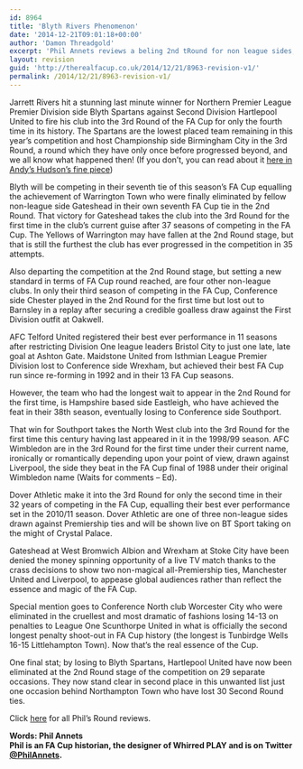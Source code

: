 ```yaml
---
id: 8964
title: 'Blyth Rivers Phenomenon'
date: '2014-12-21T09:01:18+00:00'
author: 'Damon Threadgold'
excerpt: 'Phil Annets reviews a beling 2nd tRound for non league sides, putting the terrible draw to rights.'
layout: revision
guid: 'http://therealfacup.co.uk/2014/12/21/8963-revision-v1/'
permalink: /2014/12/21/8963-revision-v1/
---
```


Jarrett Rivers hit a stunning last minute winner for Northern Premier League Premier Division side Blyth Spartans against Second Division Hartlepool United to fire his club into the 3rd Round of the FA Cup for only the fourth time in its history. The Spartans are the lowest placed team remaining in this year’s competition and host Championship side Birmingham City in the 3rd Round, a round which they have only once before progressed beyond, and we all know what happened then! (If you don’t, you can read about it [here in Andy’s Hudson’s fine piece](http://therealfacup.co.uk/2011/11/09/this-is-blyth-power-station/))

Blyth will be competing in their seventh tie of this season’s FA Cup equalling the achievement of Warrington Town who were finally eliminated by fellow non-league side Gateshead in their own seventh FA Cup tie in the 2nd Round. That victory for Gateshead takes the club into the 3rd Round for the first time in the club’s current guise after 37 seasons of competing in the FA Cup. The Yellows of Warrington may have fallen at the 2nd Round stage, but that is still the furthest the club has ever progressed in the competition in 35 attempts.

Also departing the competition at the 2nd Round stage, but setting a new standard in terms of FA Cup round reached, are four other non-league clubs. In only their third season of competing in the FA Cup, Conference side Chester played in the 2nd Round for the first time but lost out to Barnsley in a replay after securing a credible goalless draw against the First Division outfit at Oakwell.

AFC Telford United registered their best ever performance in 11 seasons after restricting Division One league leaders Bristol City to just one late, late goal at Ashton Gate. Maidstone United from Isthmian League Premier Division lost to Conference side Wrexham, but achieved their best FA Cup run since re-forming in 1992 and in their 13 FA Cup seasons.

However, the team who had the longest wait to appear in the 2nd Round for the first time, is Hampshire based side Eastleigh, who have achieved the feat in their 38th season, eventually losing to Conference side Southport.

That win for Southport takes the North West club into the 3rd Round for the first time this century having last appeared in it in the 1998/99 season. AFC Wimbledon are in the 3rd Round for the first time under their current name, ironically or romantically depending upon your point of view, drawn against Liverpool, the side they beat in the FA Cup final of 1988 under their original Wimbledon name (Waits for comments – Ed).

Dover Athletic make it into the 3rd Round for only the second time in their 32 years of competing in the FA Cup, equalling their best ever performance set in the 2010/11 season. Dover Athletic are one of three non-league sides drawn against Premiership ties and will be shown live on BT Sport taking on the might of Crystal Palace.

Gateshead at West Bromwich Albion and Wrexham at Stoke City have been denied the money spinning opportunity of a live TV match thanks to the crass decisions to show two non-magical all-Premiership ties, Manchester United and Liverpool, to appease global audiences rather than reflect the essence and magic of the FA Cup.

Special mention goes to Conference North club Worcester City who were eliminated in the cruellest and most dramatic of fashions losing 14-13 on penalties to League One Scunthorpe United in what is officially the second longest penalty shoot-out in FA Cup history (the longest is Tunbirdge Wells 16-15 Littlehampton Town). Now that’s the real essence of the Cup.

One final stat; by losing to Blyth Spartans, Hartlepool United have now been eliminated at the 2nd Round stage of the competition on 29 separate occasions. They now stand clear in second place in this unwanted list just one occasion behind Northampton Town who have lost 30 Second Round ties.

Click [here](http://therealfacup.co.uk/?s=phil+annets) for all Phil’s Round reviews.

**Words: Phil Annets  
Phil is an FA Cup historian, the designer of Whirred PLAY and is on Twitter [@PhilAnnets](https://twitter.com/PhilAnnets).**